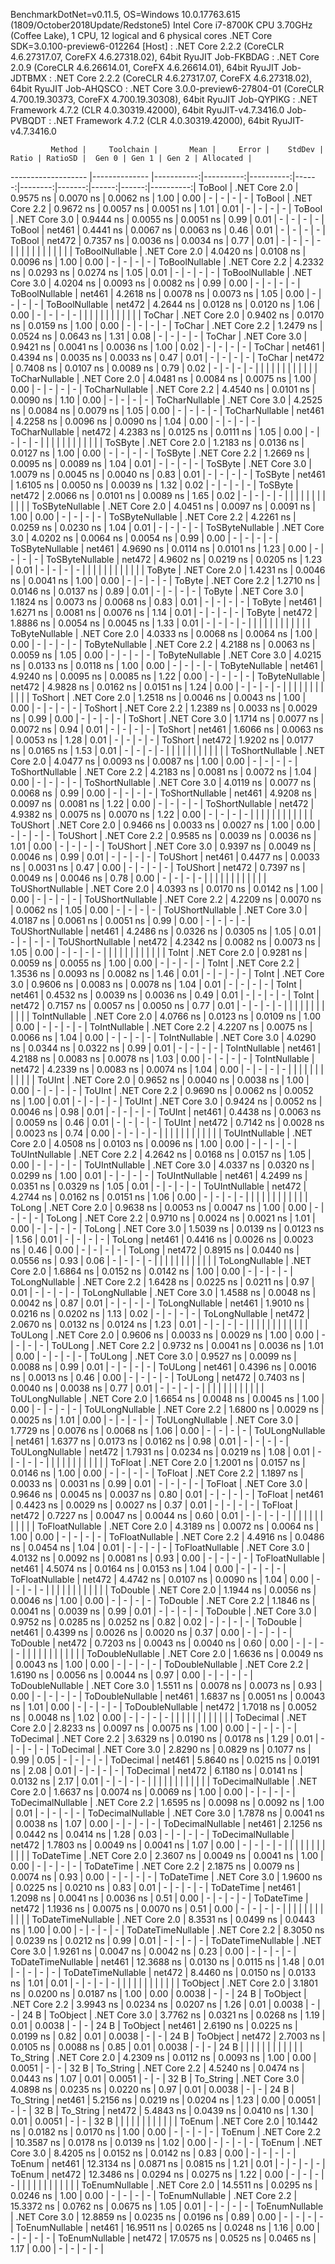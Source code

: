 
BenchmarkDotNet=v0.11.5, OS=Windows 10.0.17763.615 (1809/October2018Update/Redstone5)
Intel Core i7-8700K CPU 3.70GHz (Coffee Lake), 1 CPU, 12 logical and 6 physical cores
.NET Core SDK=3.0.100-preview6-012264
  [Host]     : .NET Core 2.2.2 (CoreCLR 4.6.27317.07, CoreFX 4.6.27318.02), 64bit RyuJIT
  Job-FKBDAG : .NET Core 2.0.9 (CoreCLR 4.6.26614.01, CoreFX 4.6.26614.01), 64bit RyuJIT
  Job-JDTBMX : .NET Core 2.2.2 (CoreCLR 4.6.27317.07, CoreFX 4.6.27318.02), 64bit RyuJIT
  Job-AHQSCO : .NET Core 3.0.0-preview6-27804-01 (CoreCLR 4.700.19.30373, CoreFX 4.700.19.30308), 64bit RyuJIT
  Job-QYPIKG : .NET Framework 4.7.2 (CLR 4.0.30319.42000), 64bit RyuJIT-v4.7.3416.0
  Job-PVBQDT : .NET Framework 4.7.2 (CLR 4.0.30319.42000), 64bit RyuJIT-v4.7.3416.0


             Method |     Toolchain |       Mean |     Error |    StdDev | Ratio | RatioSD |  Gen 0 | Gen 1 | Gen 2 | Allocated |
------------------- |-------------- |-----------:|----------:|----------:|------:|--------:|-------:|------:|------:|----------:|
             ToBool | .NET Core 2.0 |  0.9575 ns | 0.0070 ns | 0.0062 ns |  1.00 |    0.00 |      - |     - |     - |         - |
             ToBool | .NET Core 2.2 |  0.9672 ns | 0.0057 ns | 0.0051 ns |  1.01 |    0.01 |      - |     - |     - |         - |
             ToBool | .NET Core 3.0 |  0.9444 ns | 0.0055 ns | 0.0051 ns |  0.99 |    0.01 |      - |     - |     - |         - |
             ToBool |        net461 |  0.4441 ns | 0.0067 ns | 0.0063 ns |  0.46 |    0.01 |      - |     - |     - |         - |
             ToBool |        net472 |  0.7357 ns | 0.0036 ns | 0.0034 ns |  0.77 |    0.01 |      - |     - |     - |         - |
                    |               |            |           |           |       |         |        |       |       |           |
     ToBoolNullable | .NET Core 2.0 |  4.0420 ns | 0.0108 ns | 0.0096 ns |  1.00 |    0.00 |      - |     - |     - |         - |
     ToBoolNullable | .NET Core 2.2 |  4.2332 ns | 0.0293 ns | 0.0274 ns |  1.05 |    0.01 |      - |     - |     - |         - |
     ToBoolNullable | .NET Core 3.0 |  4.0204 ns | 0.0093 ns | 0.0082 ns |  0.99 |    0.00 |      - |     - |     - |         - |
     ToBoolNullable |        net461 |  4.2618 ns | 0.0078 ns | 0.0073 ns |  1.05 |    0.00 |      - |     - |     - |         - |
     ToBoolNullable |        net472 |  4.2644 ns | 0.0128 ns | 0.0120 ns |  1.06 |    0.00 |      - |     - |     - |         - |
                    |               |            |           |           |       |         |        |       |       |           |
             ToChar | .NET Core 2.0 |  0.9402 ns | 0.0170 ns | 0.0159 ns |  1.00 |    0.00 |      - |     - |     - |         - |
             ToChar | .NET Core 2.2 |  1.2479 ns | 0.0524 ns | 0.0643 ns |  1.31 |    0.08 |      - |     - |     - |         - |
             ToChar | .NET Core 3.0 |  0.9421 ns | 0.0041 ns | 0.0036 ns |  1.00 |    0.02 |      - |     - |     - |         - |
             ToChar |        net461 |  0.4394 ns | 0.0035 ns | 0.0033 ns |  0.47 |    0.01 |      - |     - |     - |         - |
             ToChar |        net472 |  0.7408 ns | 0.0107 ns | 0.0089 ns |  0.79 |    0.02 |      - |     - |     - |         - |
                    |               |            |           |           |       |         |        |       |       |           |
     ToCharNullable | .NET Core 2.0 |  4.0481 ns | 0.0084 ns | 0.0075 ns |  1.00 |    0.00 |      - |     - |     - |         - |
     ToCharNullable | .NET Core 2.2 |  4.4540 ns | 0.0101 ns | 0.0090 ns |  1.10 |    0.00 |      - |     - |     - |         - |
     ToCharNullable | .NET Core 3.0 |  4.2525 ns | 0.0084 ns | 0.0079 ns |  1.05 |    0.00 |      - |     - |     - |         - |
     ToCharNullable |        net461 |  4.2258 ns | 0.0096 ns | 0.0090 ns |  1.04 |    0.00 |      - |     - |     - |         - |
     ToCharNullable |        net472 |  4.2383 ns | 0.0125 ns | 0.0111 ns |  1.05 |    0.00 |      - |     - |     - |         - |
                    |               |            |           |           |       |         |        |       |       |           |
            ToSByte | .NET Core 2.0 |  1.2183 ns | 0.0136 ns | 0.0127 ns |  1.00 |    0.00 |      - |     - |     - |         - |
            ToSByte | .NET Core 2.2 |  1.2669 ns | 0.0095 ns | 0.0089 ns |  1.04 |    0.01 |      - |     - |     - |         - |
            ToSByte | .NET Core 3.0 |  1.0079 ns | 0.0045 ns | 0.0040 ns |  0.83 |    0.01 |      - |     - |     - |         - |
            ToSByte |        net461 |  1.6105 ns | 0.0050 ns | 0.0039 ns |  1.32 |    0.02 |      - |     - |     - |         - |
            ToSByte |        net472 |  2.0066 ns | 0.0101 ns | 0.0089 ns |  1.65 |    0.02 |      - |     - |     - |         - |
                    |               |            |           |           |       |         |        |       |       |           |
    ToSByteNullable | .NET Core 2.0 |  4.0451 ns | 0.0097 ns | 0.0091 ns |  1.00 |    0.00 |      - |     - |     - |         - |
    ToSByteNullable | .NET Core 2.2 |  4.2261 ns | 0.0259 ns | 0.0230 ns |  1.04 |    0.01 |      - |     - |     - |         - |
    ToSByteNullable | .NET Core 3.0 |  4.0202 ns | 0.0064 ns | 0.0054 ns |  0.99 |    0.00 |      - |     - |     - |         - |
    ToSByteNullable |        net461 |  4.9690 ns | 0.0114 ns | 0.0101 ns |  1.23 |    0.00 |      - |     - |     - |         - |
    ToSByteNullable |        net472 |  4.9602 ns | 0.0219 ns | 0.0205 ns |  1.23 |    0.01 |      - |     - |     - |         - |
                    |               |            |           |           |       |         |        |       |       |           |
             ToByte | .NET Core 2.0 |  1.4231 ns | 0.0046 ns | 0.0041 ns |  1.00 |    0.00 |      - |     - |     - |         - |
             ToByte | .NET Core 2.2 |  1.2710 ns | 0.0146 ns | 0.0137 ns |  0.89 |    0.01 |      - |     - |     - |         - |
             ToByte | .NET Core 3.0 |  1.1824 ns | 0.0073 ns | 0.0068 ns |  0.83 |    0.01 |      - |     - |     - |         - |
             ToByte |        net461 |  1.6271 ns | 0.0081 ns | 0.0076 ns |  1.14 |    0.01 |      - |     - |     - |         - |
             ToByte |        net472 |  1.8886 ns | 0.0054 ns | 0.0045 ns |  1.33 |    0.01 |      - |     - |     - |         - |
                    |               |            |           |           |       |         |        |       |       |           |
     ToByteNullable | .NET Core 2.0 |  4.0333 ns | 0.0068 ns | 0.0064 ns |  1.00 |    0.00 |      - |     - |     - |         - |
     ToByteNullable | .NET Core 2.2 |  4.2188 ns | 0.0063 ns | 0.0059 ns |  1.05 |    0.00 |      - |     - |     - |         - |
     ToByteNullable | .NET Core 3.0 |  4.0215 ns | 0.0133 ns | 0.0118 ns |  1.00 |    0.00 |      - |     - |     - |         - |
     ToByteNullable |        net461 |  4.9240 ns | 0.0095 ns | 0.0085 ns |  1.22 |    0.00 |      - |     - |     - |         - |
     ToByteNullable |        net472 |  4.9828 ns | 0.0162 ns | 0.0151 ns |  1.24 |    0.00 |      - |     - |     - |         - |
                    |               |            |           |           |       |         |        |       |       |           |
            ToShort | .NET Core 2.0 |  1.2518 ns | 0.0046 ns | 0.0043 ns |  1.00 |    0.00 |      - |     - |     - |         - |
            ToShort | .NET Core 2.2 |  1.2389 ns | 0.0033 ns | 0.0029 ns |  0.99 |    0.00 |      - |     - |     - |         - |
            ToShort | .NET Core 3.0 |  1.1714 ns | 0.0077 ns | 0.0072 ns |  0.94 |    0.01 |      - |     - |     - |         - |
            ToShort |        net461 |  1.6066 ns | 0.0063 ns | 0.0053 ns |  1.28 |    0.01 |      - |     - |     - |         - |
            ToShort |        net472 |  1.9202 ns | 0.0177 ns | 0.0165 ns |  1.53 |    0.01 |      - |     - |     - |         - |
                    |               |            |           |           |       |         |        |       |       |           |
    ToShortNullable | .NET Core 2.0 |  4.0477 ns | 0.0093 ns | 0.0087 ns |  1.00 |    0.00 |      - |     - |     - |         - |
    ToShortNullable | .NET Core 2.2 |  4.2183 ns | 0.0081 ns | 0.0072 ns |  1.04 |    0.00 |      - |     - |     - |         - |
    ToShortNullable | .NET Core 3.0 |  4.0119 ns | 0.0077 ns | 0.0068 ns |  0.99 |    0.00 |      - |     - |     - |         - |
    ToShortNullable |        net461 |  4.9208 ns | 0.0097 ns | 0.0081 ns |  1.22 |    0.00 |      - |     - |     - |         - |
    ToShortNullable |        net472 |  4.9382 ns | 0.0075 ns | 0.0070 ns |  1.22 |    0.00 |      - |     - |     - |         - |
                    |               |            |           |           |       |         |        |       |       |           |
           ToUShort | .NET Core 2.0 |  0.9466 ns | 0.0033 ns | 0.0027 ns |  1.00 |    0.00 |      - |     - |     - |         - |
           ToUShort | .NET Core 2.2 |  0.9585 ns | 0.0039 ns | 0.0036 ns |  1.01 |    0.00 |      - |     - |     - |         - |
           ToUShort | .NET Core 3.0 |  0.9397 ns | 0.0049 ns | 0.0046 ns |  0.99 |    0.01 |      - |     - |     - |         - |
           ToUShort |        net461 |  0.4477 ns | 0.0033 ns | 0.0031 ns |  0.47 |    0.00 |      - |     - |     - |         - |
           ToUShort |        net472 |  0.7397 ns | 0.0049 ns | 0.0046 ns |  0.78 |    0.00 |      - |     - |     - |         - |
                    |               |            |           |           |       |         |        |       |       |           |
   ToUShortNullable | .NET Core 2.0 |  4.0393 ns | 0.0170 ns | 0.0142 ns |  1.00 |    0.00 |      - |     - |     - |         - |
   ToUShortNullable | .NET Core 2.2 |  4.2209 ns | 0.0070 ns | 0.0062 ns |  1.05 |    0.00 |      - |     - |     - |         - |
   ToUShortNullable | .NET Core 3.0 |  4.0187 ns | 0.0061 ns | 0.0051 ns |  0.99 |    0.00 |      - |     - |     - |         - |
   ToUShortNullable |        net461 |  4.2486 ns | 0.0326 ns | 0.0305 ns |  1.05 |    0.01 |      - |     - |     - |         - |
   ToUShortNullable |        net472 |  4.2342 ns | 0.0082 ns | 0.0073 ns |  1.05 |    0.00 |      - |     - |     - |         - |
                    |               |            |           |           |       |         |        |       |       |           |
              ToInt | .NET Core 2.0 |  0.9281 ns | 0.0059 ns | 0.0055 ns |  1.00 |    0.00 |      - |     - |     - |         - |
              ToInt | .NET Core 2.2 |  1.3536 ns | 0.0093 ns | 0.0082 ns |  1.46 |    0.01 |      - |     - |     - |         - |
              ToInt | .NET Core 3.0 |  0.9606 ns | 0.0083 ns | 0.0078 ns |  1.04 |    0.01 |      - |     - |     - |         - |
              ToInt |        net461 |  0.4532 ns | 0.0039 ns | 0.0036 ns |  0.49 |    0.01 |      - |     - |     - |         - |
              ToInt |        net472 |  0.7157 ns | 0.0057 ns | 0.0050 ns |  0.77 |    0.01 |      - |     - |     - |         - |
                    |               |            |           |           |       |         |        |       |       |           |
      ToIntNullable | .NET Core 2.0 |  4.0766 ns | 0.0123 ns | 0.0109 ns |  1.00 |    0.00 |      - |     - |     - |         - |
      ToIntNullable | .NET Core 2.2 |  4.2207 ns | 0.0075 ns | 0.0066 ns |  1.04 |    0.00 |      - |     - |     - |         - |
      ToIntNullable | .NET Core 3.0 |  4.0290 ns | 0.0344 ns | 0.0322 ns |  0.99 |    0.01 |      - |     - |     - |         - |
      ToIntNullable |        net461 |  4.2188 ns | 0.0083 ns | 0.0078 ns |  1.03 |    0.00 |      - |     - |     - |         - |
      ToIntNullable |        net472 |  4.2339 ns | 0.0083 ns | 0.0074 ns |  1.04 |    0.00 |      - |     - |     - |         - |
                    |               |            |           |           |       |         |        |       |       |           |
             ToUInt | .NET Core 2.0 |  0.9652 ns | 0.0040 ns | 0.0038 ns |  1.00 |    0.00 |      - |     - |     - |         - |
             ToUInt | .NET Core 2.2 |  0.9690 ns | 0.0062 ns | 0.0052 ns |  1.00 |    0.01 |      - |     - |     - |         - |
             ToUInt | .NET Core 3.0 |  0.9424 ns | 0.0052 ns | 0.0046 ns |  0.98 |    0.01 |      - |     - |     - |         - |
             ToUInt |        net461 |  0.4438 ns | 0.0063 ns | 0.0059 ns |  0.46 |    0.01 |      - |     - |     - |         - |
             ToUInt |        net472 |  0.7142 ns | 0.0028 ns | 0.0023 ns |  0.74 |    0.00 |      - |     - |     - |         - |
                    |               |            |           |           |       |         |        |       |       |           |
     ToUIntNullable | .NET Core 2.0 |  4.0508 ns | 0.0103 ns | 0.0096 ns |  1.00 |    0.00 |      - |     - |     - |         - |
     ToUIntNullable | .NET Core 2.2 |  4.2642 ns | 0.0168 ns | 0.0157 ns |  1.05 |    0.00 |      - |     - |     - |         - |
     ToUIntNullable | .NET Core 3.0 |  4.0337 ns | 0.0320 ns | 0.0299 ns |  1.00 |    0.01 |      - |     - |     - |         - |
     ToUIntNullable |        net461 |  4.2499 ns | 0.0351 ns | 0.0329 ns |  1.05 |    0.01 |      - |     - |     - |         - |
     ToUIntNullable |        net472 |  4.2744 ns | 0.0162 ns | 0.0151 ns |  1.06 |    0.00 |      - |     - |     - |         - |
                    |               |            |           |           |       |         |        |       |       |           |
             ToLong | .NET Core 2.0 |  0.9638 ns | 0.0053 ns | 0.0047 ns |  1.00 |    0.00 |      - |     - |     - |         - |
             ToLong | .NET Core 2.2 |  0.9710 ns | 0.0024 ns | 0.0021 ns |  1.01 |    0.00 |      - |     - |     - |         - |
             ToLong | .NET Core 3.0 |  1.5039 ns | 0.0139 ns | 0.0123 ns |  1.56 |    0.01 |      - |     - |     - |         - |
             ToLong |        net461 |  0.4416 ns | 0.0026 ns | 0.0023 ns |  0.46 |    0.00 |      - |     - |     - |         - |
             ToLong |        net472 |  0.8915 ns | 0.0440 ns | 0.0556 ns |  0.93 |    0.06 |      - |     - |     - |         - |
                    |               |            |           |           |       |         |        |       |       |           |
     ToLongNullable | .NET Core 2.0 |  1.6864 ns | 0.0152 ns | 0.0142 ns |  1.00 |    0.00 |      - |     - |     - |         - |
     ToLongNullable | .NET Core 2.2 |  1.6428 ns | 0.0225 ns | 0.0211 ns |  0.97 |    0.01 |      - |     - |     - |         - |
     ToLongNullable | .NET Core 3.0 |  1.4588 ns | 0.0048 ns | 0.0042 ns |  0.87 |    0.01 |      - |     - |     - |         - |
     ToLongNullable |        net461 |  1.9010 ns | 0.0216 ns | 0.0202 ns |  1.13 |    0.02 |      - |     - |     - |         - |
     ToLongNullable |        net472 |  2.0670 ns | 0.0132 ns | 0.0124 ns |  1.23 |    0.01 |      - |     - |     - |         - |
                    |               |            |           |           |       |         |        |       |       |           |
            ToULong | .NET Core 2.0 |  0.9606 ns | 0.0033 ns | 0.0029 ns |  1.00 |    0.00 |      - |     - |     - |         - |
            ToULong | .NET Core 2.2 |  0.9732 ns | 0.0041 ns | 0.0036 ns |  1.01 |    0.00 |      - |     - |     - |         - |
            ToULong | .NET Core 3.0 |  0.9527 ns | 0.0099 ns | 0.0088 ns |  0.99 |    0.01 |      - |     - |     - |         - |
            ToULong |        net461 |  0.4396 ns | 0.0016 ns | 0.0013 ns |  0.46 |    0.00 |      - |     - |     - |         - |
            ToULong |        net472 |  0.7403 ns | 0.0040 ns | 0.0038 ns |  0.77 |    0.01 |      - |     - |     - |         - |
                    |               |            |           |           |       |         |        |       |       |           |
    ToULongNullable | .NET Core 2.0 |  1.6654 ns | 0.0048 ns | 0.0045 ns |  1.00 |    0.00 |      - |     - |     - |         - |
    ToULongNullable | .NET Core 2.2 |  1.6800 ns | 0.0029 ns | 0.0025 ns |  1.01 |    0.00 |      - |     - |     - |         - |
    ToULongNullable | .NET Core 3.0 |  1.7729 ns | 0.0076 ns | 0.0068 ns |  1.06 |    0.00 |      - |     - |     - |         - |
    ToULongNullable |        net461 |  1.6377 ns | 0.0173 ns | 0.0162 ns |  0.98 |    0.01 |      - |     - |     - |         - |
    ToULongNullable |        net472 |  1.7931 ns | 0.0234 ns | 0.0219 ns |  1.08 |    0.01 |      - |     - |     - |         - |
                    |               |            |           |           |       |         |        |       |       |           |
            ToFloat | .NET Core 2.0 |  1.2001 ns | 0.0157 ns | 0.0146 ns |  1.00 |    0.00 |      - |     - |     - |         - |
            ToFloat | .NET Core 2.2 |  1.1897 ns | 0.0033 ns | 0.0031 ns |  0.99 |    0.01 |      - |     - |     - |         - |
            ToFloat | .NET Core 3.0 |  0.9646 ns | 0.0045 ns | 0.0037 ns |  0.80 |    0.01 |      - |     - |     - |         - |
            ToFloat |        net461 |  0.4423 ns | 0.0029 ns | 0.0027 ns |  0.37 |    0.01 |      - |     - |     - |         - |
            ToFloat |        net472 |  0.7227 ns | 0.0047 ns | 0.0044 ns |  0.60 |    0.01 |      - |     - |     - |         - |
                    |               |            |           |           |       |         |        |       |       |           |
    ToFloatNullable | .NET Core 2.0 |  4.3189 ns | 0.0072 ns | 0.0064 ns |  1.00 |    0.00 |      - |     - |     - |         - |
    ToFloatNullable | .NET Core 2.2 |  4.4916 ns | 0.0486 ns | 0.0454 ns |  1.04 |    0.01 |      - |     - |     - |         - |
    ToFloatNullable | .NET Core 3.0 |  4.0132 ns | 0.0092 ns | 0.0081 ns |  0.93 |    0.00 |      - |     - |     - |         - |
    ToFloatNullable |        net461 |  4.5074 ns | 0.0164 ns | 0.0153 ns |  1.04 |    0.00 |      - |     - |     - |         - |
    ToFloatNullable |        net472 |  4.4742 ns | 0.0107 ns | 0.0090 ns |  1.04 |    0.00 |      - |     - |     - |         - |
                    |               |            |           |           |       |         |        |       |       |           |
           ToDouble | .NET Core 2.0 |  1.1944 ns | 0.0056 ns | 0.0046 ns |  1.00 |    0.00 |      - |     - |     - |         - |
           ToDouble | .NET Core 2.2 |  1.1846 ns | 0.0041 ns | 0.0039 ns |  0.99 |    0.01 |      - |     - |     - |         - |
           ToDouble | .NET Core 3.0 |  0.9752 ns | 0.0285 ns | 0.0252 ns |  0.82 |    0.02 |      - |     - |     - |         - |
           ToDouble |        net461 |  0.4399 ns | 0.0026 ns | 0.0020 ns |  0.37 |    0.00 |      - |     - |     - |         - |
           ToDouble |        net472 |  0.7203 ns | 0.0043 ns | 0.0040 ns |  0.60 |    0.00 |      - |     - |     - |         - |
                    |               |            |           |           |       |         |        |       |       |           |
   ToDoubleNullable | .NET Core 2.0 |  1.6636 ns | 0.0049 ns | 0.0043 ns |  1.00 |    0.00 |      - |     - |     - |         - |
   ToDoubleNullable | .NET Core 2.2 |  1.6190 ns | 0.0056 ns | 0.0044 ns |  0.97 |    0.00 |      - |     - |     - |         - |
   ToDoubleNullable | .NET Core 3.0 |  1.5511 ns | 0.0078 ns | 0.0073 ns |  0.93 |    0.00 |      - |     - |     - |         - |
   ToDoubleNullable |        net461 |  1.6837 ns | 0.0051 ns | 0.0043 ns |  1.01 |    0.00 |      - |     - |     - |         - |
   ToDoubleNullable |        net472 |  1.7018 ns | 0.0052 ns | 0.0048 ns |  1.02 |    0.00 |      - |     - |     - |         - |
                    |               |            |           |           |       |         |        |       |       |           |
          ToDecimal | .NET Core 2.0 |  2.8233 ns | 0.0097 ns | 0.0075 ns |  1.00 |    0.00 |      - |     - |     - |         - |
          ToDecimal | .NET Core 2.2 |  3.6329 ns | 0.0190 ns | 0.0178 ns |  1.29 |    0.01 |      - |     - |     - |         - |
          ToDecimal | .NET Core 3.0 |  2.8290 ns | 0.0829 ns | 0.1077 ns |  0.99 |    0.05 |      - |     - |     - |         - |
          ToDecimal |        net461 |  5.8640 ns | 0.0215 ns | 0.0191 ns |  2.08 |    0.01 |      - |     - |     - |         - |
          ToDecimal |        net472 |  6.1180 ns | 0.0141 ns | 0.0132 ns |  2.17 |    0.01 |      - |     - |     - |         - |
                    |               |            |           |           |       |         |        |       |       |           |
  ToDecimalNullable | .NET Core 2.0 |  1.6637 ns | 0.0074 ns | 0.0069 ns |  1.00 |    0.00 |      - |     - |     - |         - |
  ToDecimalNullable | .NET Core 2.2 |  1.6595 ns | 0.0098 ns | 0.0092 ns |  1.00 |    0.01 |      - |     - |     - |         - |
  ToDecimalNullable | .NET Core 3.0 |  1.7878 ns | 0.0041 ns | 0.0038 ns |  1.07 |    0.00 |      - |     - |     - |         - |
  ToDecimalNullable |        net461 |  2.1256 ns | 0.0442 ns | 0.0414 ns |  1.28 |    0.03 |      - |     - |     - |         - |
  ToDecimalNullable |        net472 |  1.7803 ns | 0.0049 ns | 0.0041 ns |  1.07 |    0.00 |      - |     - |     - |         - |
                    |               |            |           |           |       |         |        |       |       |           |
         ToDateTime | .NET Core 2.0 |  2.3607 ns | 0.0049 ns | 0.0041 ns |  1.00 |    0.00 |      - |     - |     - |         - |
         ToDateTime | .NET Core 2.2 |  2.1875 ns | 0.0079 ns | 0.0074 ns |  0.93 |    0.00 |      - |     - |     - |         - |
         ToDateTime | .NET Core 3.0 |  1.9600 ns | 0.0225 ns | 0.0210 ns |  0.83 |    0.01 |      - |     - |     - |         - |
         ToDateTime |        net461 |  1.2098 ns | 0.0041 ns | 0.0036 ns |  0.51 |    0.00 |      - |     - |     - |         - |
         ToDateTime |        net472 |  1.1936 ns | 0.0075 ns | 0.0070 ns |  0.51 |    0.00 |      - |     - |     - |         - |
                    |               |            |           |           |       |         |        |       |       |           |
 ToDateTimeNullable | .NET Core 2.0 |  8.3531 ns | 0.0499 ns | 0.0443 ns |  1.00 |    0.00 |      - |     - |     - |         - |
 ToDateTimeNullable | .NET Core 2.2 |  8.3050 ns | 0.0239 ns | 0.0212 ns |  0.99 |    0.01 |      - |     - |     - |         - |
 ToDateTimeNullable | .NET Core 3.0 |  1.9261 ns | 0.0047 ns | 0.0042 ns |  0.23 |    0.00 |      - |     - |     - |         - |
 ToDateTimeNullable |        net461 | 12.3688 ns | 0.0130 ns | 0.0115 ns |  1.48 |    0.01 |      - |     - |     - |         - |
 ToDateTimeNullable |        net472 |  8.4460 ns | 0.0150 ns | 0.0133 ns |  1.01 |    0.01 |      - |     - |     - |         - |
                    |               |            |           |           |       |         |        |       |       |           |
           ToObject | .NET Core 2.0 |  3.1801 ns | 0.0200 ns | 0.0187 ns |  1.00 |    0.00 | 0.0038 |     - |     - |      24 B |
           ToObject | .NET Core 2.2 |  3.9943 ns | 0.0234 ns | 0.0207 ns |  1.26 |    0.01 | 0.0038 |     - |     - |      24 B |
           ToObject | .NET Core 3.0 |  3.7762 ns | 0.0321 ns | 0.0268 ns |  1.19 |    0.01 | 0.0038 |     - |     - |      24 B |
           ToObject |        net461 |  2.6190 ns | 0.0225 ns | 0.0199 ns |  0.82 |    0.01 | 0.0038 |     - |     - |      24 B |
           ToObject |        net472 |  2.7003 ns | 0.0105 ns | 0.0088 ns |  0.85 |    0.01 | 0.0038 |     - |     - |      24 B |
                    |               |            |           |           |       |         |        |       |       |           |
          To_String | .NET Core 2.0 |  4.2309 ns | 0.0112 ns | 0.0093 ns |  1.00 |    0.00 | 0.0051 |     - |     - |      32 B |
          To_String | .NET Core 2.2 |  4.5240 ns | 0.0474 ns | 0.0443 ns |  1.07 |    0.01 | 0.0051 |     - |     - |      32 B |
          To_String | .NET Core 3.0 |  4.0898 ns | 0.0235 ns | 0.0220 ns |  0.97 |    0.01 | 0.0038 |     - |     - |      24 B |
          To_String |        net461 |  5.2156 ns | 0.0219 ns | 0.0204 ns |  1.23 |    0.00 | 0.0051 |     - |     - |      32 B |
          To_String |        net472 |  5.4843 ns | 0.0439 ns | 0.0410 ns |  1.30 |    0.01 | 0.0051 |     - |     - |      32 B |
                    |               |            |           |           |       |         |        |       |       |           |
             ToEnum | .NET Core 2.0 | 10.1442 ns | 0.0182 ns | 0.0170 ns |  1.00 |    0.00 |      - |     - |     - |         - |
             ToEnum | .NET Core 2.2 | 10.3587 ns | 0.0178 ns | 0.0139 ns |  1.02 |    0.00 |      - |     - |     - |         - |
             ToEnum | .NET Core 3.0 |  8.4205 ns | 0.0152 ns | 0.0142 ns |  0.83 |    0.00 |      - |     - |     - |         - |
             ToEnum |        net461 | 12.3134 ns | 0.0871 ns | 0.0815 ns |  1.21 |    0.01 |      - |     - |     - |         - |
             ToEnum |        net472 | 12.3486 ns | 0.0294 ns | 0.0275 ns |  1.22 |    0.00 |      - |     - |     - |         - |
                    |               |            |           |           |       |         |        |       |       |           |
     ToEnumNullable | .NET Core 2.0 | 14.5511 ns | 0.0295 ns | 0.0246 ns |  1.00 |    0.00 |      - |     - |     - |         - |
     ToEnumNullable | .NET Core 2.2 | 15.3372 ns | 0.0762 ns | 0.0675 ns |  1.05 |    0.01 |      - |     - |     - |         - |
     ToEnumNullable | .NET Core 3.0 | 12.8859 ns | 0.0235 ns | 0.0196 ns |  0.89 |    0.00 |      - |     - |     - |         - |
     ToEnumNullable |        net461 | 16.9511 ns | 0.0265 ns | 0.0248 ns |  1.16 |    0.00 |      - |     - |     - |         - |
     ToEnumNullable |        net472 | 17.0575 ns | 0.0525 ns | 0.0465 ns |  1.17 |    0.00 |      - |     - |     - |         - |
